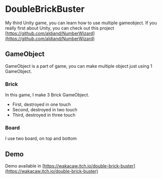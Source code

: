 # DoubleBrickBuster
My third Unity game, you can learn how to use multiple gameobject.
If you really first about Unity, you can check out this project [https://github.com/aldiand/NumberWizard](https://github.com/aldiand/NumberWizard)

## GameObject
GameObject is a part of game, you can make multiple object just using 1 GameObject.
### Brick
In this game, I make 3 Brick GameObject.
- First, destroyed in one touch
- Second, destroyed in two touch
- Third, destroyed in three touch

### Board
I use two board, on top and bottom

## Demo
Demo available in [https://wakacaw.itch.io/double-brick-buster](https://wakacaw.itch.io/double-brick-buster)
